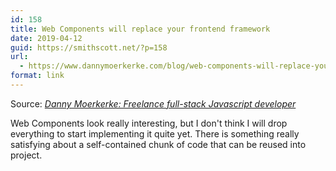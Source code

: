 ```yaml
---
id: 158
title: Web Components will replace your frontend framework
date: 2019-04-12
guid: https://smithscott.net/?p=158
url:
  - https://www.dannymoerkerke.com/blog/web-components-will-replace-your-frontend-framework
format: link
---
```

Source: <em><a href="https://www.dannymoerkerke.com/blog/web-components-will-replace-your-frontend-framework">Danny Moerkerke: Freelance full-stack Javascript developer</a></em>

Web Components look really interesting, but I don't think I will drop everything to start implementing it quite yet. There is something really satisfying about a self-contained chunk of code that can be reused into project.